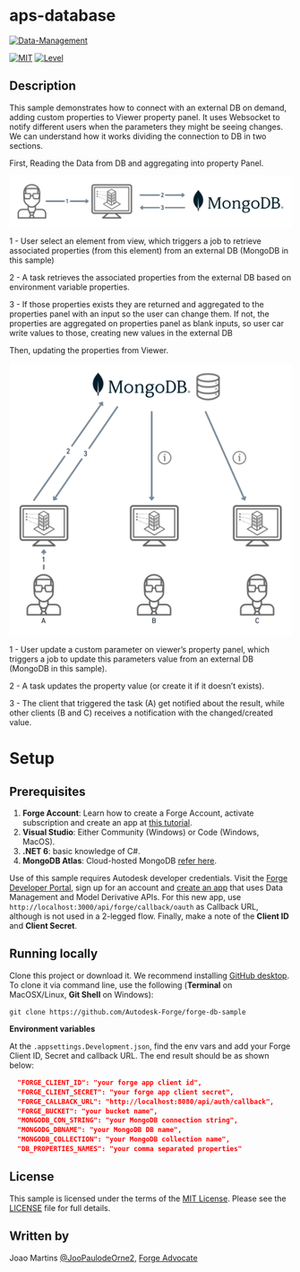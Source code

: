 ﻿# aps-database

[![Data-Management](https://img.shields.io/badge/Data%20Management-v1-green.svg)](http://developer.autodesk.com/)

[![MIT](https://img.shields.io/badge/License-MIT-blue.svg)](http://opensource.org/licenses/MIT)
[![Level](https://img.shields.io/badge/Level-Intermediate-blue.svg)](http://developer.autodesk.com/)

## Description

This sample demonstrates how to connect with an external DB on demand, adding custom properties to Viewer property panel.
It uses Websocket to notify different users when the parameters they might be seeing changes.
We can understand how it works dividing the connection to DB in two sections.

First, Reading the Data from DB and aggregating into property Panel.

![](README/READFROMDB.png)

1 - User select an element from view, which triggers a job to retrieve associated properties (from this element) from an external DB (MongoDB in this sample)

2 - A task retrieves the associated properties from the external DB based on environment variable properties.

3 - If those properties exists they are returned and aggregated to the properties panel with an input so the user can change them. If not, the properties are aggregated on properties panel as blank inputs, so user car write values to those, creating new values in the external DB


Then, updating the properties from Viewer.

![](README/UPDATEDBDATA.png)

1 - User update a custom parameter on viewer’s property panel, which triggers a job to update this parameters value from an external DB (MongoDB in this sample).

2 - A task updates the property value (or create it if it doesn’t exists).

3 - The client that triggered the task (A) get notified about the result, while other clients (B and C) receives a notification with the changed/created value.

# Setup

## Prerequisites

1. **Forge Account**: Learn how to create a Forge Account, activate subscription and create an app at [this tutorial](http://learnforge.autodesk.io/#/account/). 
2. **Visual Studio**: Either Community (Windows) or Code (Windows, MacOS). 
3. **.NET 6**: basic knowledge of C#.
4. **MongoDB Atlas**: Cloud-hosted MongoDB [refer here](https://www.mongodb.com/cloud/atlas/).

Use of this sample requires Autodesk developer credentials.
Visit the [Forge Developer Portal](https://developer.autodesk.com), sign up for an account
and [create an app](https://developer.autodesk.com/myapps/create) that uses Data Management and Model Derivative APIs.
For this new app, use `http://localhost:3000/api/forge/callback/oauth` as Callback URL, although is not used in a 2-legged flow.
Finally, make a note of the **Client ID** and **Client Secret**.

## Running locally

Clone this project or download it.
We recommend installing [GitHub desktop](https://desktop.github.com/).
To clone it via command line, use the following (**Terminal** on MacOSX/Linux, **Git Shell** on Windows):

    git clone https://github.com/Autodesk-Forge/forge-db-sample


**Environment variables**

At the `.appsettings.Development.json`, find the env vars and add your Forge Client ID, Secret and callback URL. The end result should be as shown below:

```json
  "FORGE_CLIENT_ID": "your forge app client id",
  "FORGE_CLIENT_SECRET": "your forge app client secret",
  "FORGE_CALLBACK_URL": "http://localhost:8080/api/auth/callback",
  "FORGE_BUCKET": "your bucket name",
  "MONGODB_CON_STRING": "your MongoDB connection string",
  "MONGODG_DBNAME": "your MongoDB DB name",
  "MONGODB_COLLECTION": "your MongoDB collection name",
  "DB_PROPERTIES_NAMES": "your comma separated properties"
```
## License

This sample is licensed under the terms of the [MIT License](http://opensource.org/licenses/MIT). Please see the [LICENSE](LICENSE) file for full details.

## Written by

Joao Martins [@JooPaulodeOrne2](https://twitter.com/JooPaulodeOrne2), [Forge Advocate](http://forge.autodesk.com)
